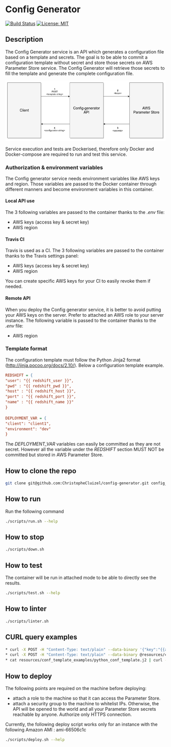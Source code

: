 Config Generator
===

[![Build Status](https://travis-ci.org/ChristopheCluizel/config-generator.svg?branch=master)](https://travis-ci.org/ChristopheCluizel/config-generator)
[![License: MIT](https://img.shields.io/badge/License-MIT-yellow.svg)](https://opensource.org/licenses/MIT)

## Description
The Config Generator service is an API which generates a configuration file based on a template and secrets. The goal is to be able to commit a configuration template without secret and store those secrets on AWS Parameter Store service. The Config Generator will retrieve those secrets to fill the template and generate the complete configuration file.

![config_generator_archi](resources/schema/archi.png)

Service execution and tests are Dockerised, therefore only Docker and Docker-compose are required to run and test this service.

### Authorization & environment variables
The Config generator service needs environment variables like AWS keys and region. Those variables are passed to the Docker container through different manners and become environment variables in this container.

#### Local API use
The 3 following variables are passed to the container thanks to the *.env* file:
* AWS keys (access key & secret key)
* AWS region

#### Travis CI
Travis is used as a CI. The 3 following variables are passed to the container thanks to the Travis settings panel:
* AWS keys (access key & secret key)
* AWS region

You can create specific AWS keys for your CI to easily revoke them if needed.

#### Remote API
When you deploy the Config generator service, it is better to avoid putting your AWS keys on the server. Prefer to attached an AWS role to your server instance. The following variable is passed to the container thanks to the *.env* file:
* AWS region

### Template format
The configuration template must follow the Python Jinja2 format (http://jinja.pocoo.org/docs/2.10/). Below a configuration template example.

```ini
REDSHIFT = {
"user": "{{ redshift_user }}",
"pwd" : "{{ redshift_pwd }}",
"host" : "{{ redshift_host }}",
"port" : "{{ redshift_port }}",
"name" : "{{ redshift_name }}"
}

DEPLOYMENT_VAR = {
"client": "client1",
"environment": "dev"
}
```
The *DEPLOYMENT_VAR* variables can easily be committed as they are not secret. However all the variable under the *REDSHIFT* section MUST NOT be committed but stored in AWS Parameter Store.

## How to clone the repo
```bash
git clone git@github.com:ChristopheCluizel/config-generator.git config_generator
```

## How to run
Run the following command
```bash
./scripts/run.sh --help
```

## How to stop
```bash
./scripts/down.sh
```

## How to test
The container will be run in attached mode to be able to directly see the results.
```bash
./scripts/test.sh --help
```

## How to linter
```bash
./scripts/linter.sh
```

## CURL query examples
```bash
* curl -X POST -H "Content-Type: text/plain" --data-binary '{"key":"{{all_test_config__generator_test__key}}"}' 'localhost:8000/generate-conf'
* curl -X POST -H "Content-Type: text/plain" --data-binary @resources/conf_template_examples/json_conf_template.j2  'localhost:8000/generate-conf?key_prefix=perso/dev'
* cat resources/conf_template_examples/python_conf_template.j2 | curl -X POST -H "Content-Type: text/plain" --data-binary @- 'localhost:8000/generate-conf?key_prefix=perso/dev'

```

## How to deploy

The following points are required on the machine before deploying:
* attach a role to the machine so that it can access the Parameter Store.
* attach a security group to the machine to whitelist IPs. Otherwise, the API will be opened to the world and all your Parameter Store secrets reachable by anyone. Authorize only HTTPS connection.

Currently, the following deploy script works only for an instance with the following Amazon AMI : ami-66506c1c
```bash
./scripts/deploy.sh --help
```